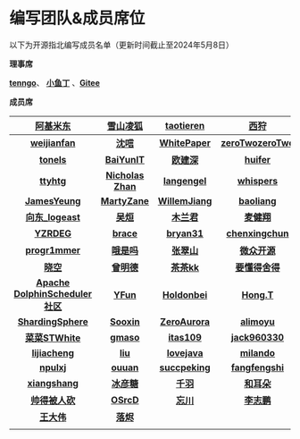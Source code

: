 
# 编写团队&成员席位

以下为开源指北编写成员名单（更新时间截止至2024年5月8日）

**理事席**

[**tenngo**](https://gitee.com/tenngoxars)、 [**小鱼丁**](https://gitee.com/xiaoyuding) 、[**Gitee**](https://gitee.com/gitee_gitee)

**成员席**

|         [**阿基米东**](https://gitee.com/luhuadong)          |   [**雪山凌狐**](https://gitee.com/xueshanlinghu)   |   [**taotieren**](https://gitee.com/taotieren)    |      [  **西狩**](https://gitee.com/lihuimingxs)       |             [**ORH**](https://gitee.com/orh)             |
| :----------------------------------------------------------: | :-------------------------------------------------: | :-----------------------------------------------: | :----------------------------------------------------: | :------------------------------------------------------: |
|        [**weijianfan**](https://gitee.com/weijianfan)        |      [**沈唁**](https://gitee.com/sy-records)       | [**WhitePaper**](https://gitee.com/whitepaper233) | [**zeroTwozeroTwo**](https://gitee.com/zerotwozerotwo) |          [**杨子江**](https://gitee.com/nodexy)          |
|            [**tonels**](https://gitee.com/tonels)            |     [**BaiYunIT**](https://gitee.com/baiyunit)      |    [**欧建深**](https://gitee.com/oujianshen)     |     [**huifer**](https://gitee.com/pychfarm_admin)     |          [**lihuiming**](mailto:viomay@163.com)          |
|            [**ttyhtg**](https://gitee.com/ttyhtg)            | [**Nicholas Zhan**](https://gitee.com/NicholasZhan) |   [**langengel**](https://gitee.com/langengel)    |      [**whispers**](https://gitee.com/whispersd)       |    [**yadong.zhang**](https://gitee.com/yadong.zhang)    |
|        [**JamesYeung**](https://gitee.com/JamesYeung)        |    [**MartyZane**](https://gitee.com/MartyZane)     | [**WillemJiang**](https://gitee.com/willemjiang)  |       [**baoliang**](https://gitee.com/leon1011)       |       [**louislivi**](https://gitee.com/louislivi)       |
|        [**向东_logeast**](https://gitee.com/logeast)         |        [**吴烜**](https://gitee.com/zhishi)         |      [**木兰君**](https://gitee.com/suiboyu)      |      [**麦健翔**](https://gitee.com/maijianxiang)      |        [**XYCode**](https://gitee.com/XYCode-XYC)        |
|            [**YZRDEG**](https://gitee.com/YZRDEG)            |        [**brace**](https://gitee.com/awang)         |     [**bryan31**](https://gitee.com/bryan31)      |   [**chenxingchun**](https://gitee.com/chenxingchun)   |           [**不知**](https://gitee.com/buzhi)            |
|        [**progr1mmer**](https://gitee.com/progr1mmer)        |      [**哦是吗**](https://gitee.com/yougood6)       |    [**张翠山**](https://gitee.com/springchang)    |    [**微众开源**](https://gitee.com/ivan185682649)     |         [**我是XXX**](https://gitee.com/zzjzxq)          |
|             [**晓空**](https://gitee.com/rcraft)             |     [**曾明德**](https://gitee.com/MatthewZMD)      |      [**茶茶kk**](https://gitee.com/roundd)       |       [**要懂得舍得**](https://gitee.com/pcore)        |      [**CalvinKirs**](https://gitee.com/Acm_Master)      |
| [**Apache DolphinScheduler社区**](https://gitee.com/easyscheduler_admin) |       [**YFun**](https://gitee.com/trytoget)        |   [**Holdonbei**](https://gitee.com/Holdonbei)    |         [**Hong.T**](https://gitee.com/dcoder)         |      [**PureBlue**](https://gitee.com/qq379377944)       |
| [**ShardingSphere**](https://gitee.com/dangdangdotcom_zhangliang) |     [**Sooxin**](https://gitee.com/hellosooxin)     | [**ZeroAurora**](https://gitee.com/ZeroAurora233) |        [**alimoyu**](https://gitee.com/alimoyu)        |          [**brycen**](https://gitee.com/biupiu)          |
|      [**菜菜STWhite**](https://gitee.com/daaaaaaaaaaa)       |        [**gmaso**](https://gitee.com/gmaso)         |     [**itas109**](https://gitee.com/itas109)      |     [**jack960330**](https://gitee.com/jack960330)     |         [**k哥随笔**](https://gitee.com/wangkit)         |
|        [**lijiacheng**](https://gitee.com/Baron_Lee)         |        [**liu**](https://gitee.com/lc-soft)         |    [**lovejava**](https://gitee.com/lgcareer)     |        [**milando**](https://gitee.com/milando)        | [**nettingsisyphus**](https://gitee.com/nettingsisyphus) |
|           [**npulxj**](https://gitee.com/npu_lxj)            |        [**ouuan**](https://gitee.com/ouuan)         |  [**succpeking**](https://gitee.com/succpeking)   |    [**fangfengshi**](https://gitee.com/fangfengshi)    |        [**woohello**](https://gitee.com/woohello)        |
|      [**xiangshang**](https://gitee.com/wangchuang2453)      |     [**冰彦糖**](https://gitee.com/bingyantang)     |      [**千羽**](https://gitee.com/nateshao)       |        [**和耳朵**](https://gitee.com/he-erduo)        |          [**嘻酱**](https://gitee.com/starryc)           |
|         [**帅得被人砍**](https://gitee.com/charllee)         |      [**OSrcD**](https://gitee.com/OpenDevel)       |       [**忘川**](https://gitee.com/NikoDi)        |     [**李志鹏**](https://gitee.com/lizhipeng1992)      |        [**李新兆**](https://gitee.com/li-xinzhao)        |
|          [**王大伟**](https://gitee.com/dawei-wang)          |       [**落烬**](https://gitee.com/yasuocyl)        |                                                   |                                                        |                                                          |
|                                                              |                                                     |                                                   |                                                        |                                                          |

